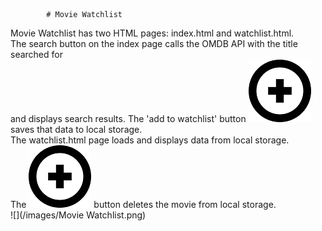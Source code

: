 			# Movie Watchlist
Movie Watchlist has two HTML pages: index.html and watchlist.html.\
The search button on the index page calls the OMDB API with the title searched for\
and displays search results.
The 'add to watchlist' button ![](/images/plussign.png) saves that data to local storage.\
The watchlist.html page loads and displays data from local storage.\
The ![](/images/plussign.png) button deletes the movie from local storage.\
![](/images/Movie Watchlist.png)
